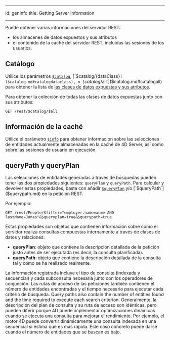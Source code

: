 - - -
id: genInfo title: Getting Server Information
- - -

Puede obtener varias informaciones del servidor REST:

- los almacenes de datos expuestos y sus atributos
- el contenido de la caché del servidor REST, incluidas las sesiones de los usuarios.

## Catálogo

Utilice los parámetros [`$catalog`]($catalog.md), [`$catalog/{dataClass}`]($catalog.md#catalogdataclass), o [`$catalog/$all`]($catalog.md#catalogall) para obtener la lista de [las clases de datos expuestas y sus atributos](configuration.md#exposing-tables-and-fields).

Para obtener la colección de todas las clases de datos expuestas junto con sus atributos:

`GET /rest/$catalog/$all`


## Información de la caché

Utilice el parámetro [`$info`]($info.md) para obtener información sobre las selecciones de entidades actualmente almacenadas en la caché de 4D Server, así como sobre las sesiones de usuario en ejecución.

## queryPath y queryPlan

Las selecciones de entidades generadas a través de búsquedas pueden tener las dos propiedades siguientes: `queryPlan` y `queryPath`. Para calcular y devolver estas propiedades, basta con añadir [`$queryPlan`]($queryplan.md) y/o [`$queryPath`]($querypath.md) en la petición REST.

Por ejemplo:

`GET /rest/People/$filter="employer.name=acme AND lastName=Jones"&$queryplan=true&$querypath=true`

Estas propiedades son objetos que contienen información sobre cómo el servidor realiza consultas compuestas internamente a través de clases de datos y relaciones:
- **queryPlan**: objeto que contiene la descripción detallada de la petición justo antes de ser ejecutada (es decir, la consulta planificada).
- **queryPath**: objeto que contiene la descripción detallada de la consulta tal y como se ha realizado realmente.

La información registrada incluye el tipo de consulta (indexada y secuencial) y cada subconsulta necesaria junto con los operadores de conjunción. Las rutas de acceso de las peticiones también contienen el número de entidades encontradas y el tiempo necesario para ejecutar cada criterio de búsqueda. Query paths also contain the number of entities found and the time required to execute each search criterion. Generalmente, la descripción del plan de consulta y su ruta de acceso son idénticas, pero pueden diferir porque 4D puede implementar optimizaciones dinámicas cuando se ejecuta una consulta para mejorar el rendimiento. Por ejemplo, el motor 4D puede convertir dinámicamente una consulta indexada en una secuencial si estima que es más rápida. Este caso concreto puede darse cuando el número de entidades que se buscan es bajo.